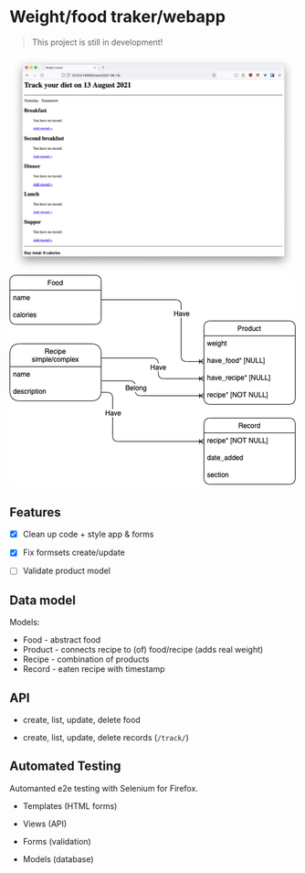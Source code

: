 # Weight/food traker/webapp

> This project is still in development!

![Track page screenshot](screenshot.png)
![Database schema screenshot](schema.png)

## Features

- [x] Clean up code + style app & forms
- [x] Fix formsets create/update
- [ ] Validate product model


## Data model

Models:

- Food - abstract food
- Product - connects recipe to (of) food/recipe (adds real weight)
- Recipe - combination of products
- Record - eaten recipe with timestamp

## API

- create, list, update, delete food

- create, list, update, delete records (`/track/`)

## Automated Testing

Automanted e2e testing with Selenium for Firefox.

- Templates (HTML forms)

- Views (API)

- Forms (validation)

- Models (database)